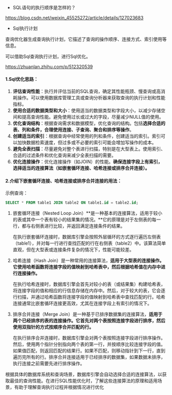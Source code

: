 * SQL语句的执行顺序是怎样的？

https://blog.csdn.net/weixin_45525272/article/details/127023683

* Sql执行计划

查询优化器生成查询执行计划，它描述了查询的操作顺序、连接方式、索引使用等信息。

可以借助Sql查询执行计划，进行Sql优化。

https://zhuanlan.zhihu.com/p/512320539



#### 1.Sql优化思路：

1. **评估查询性能**：执行并评估当前的SQL查询，确定其性能瓶颈、慢查询或高消耗操作。可以使用数据库管理工具或查询分析器来获取查询的执行计划和性能指标。
2. **使用合适的数据类型和大小**：使用适当的数据类型和字段大小，以减少存储空间和提高查询性能。避免使用过长或过大的字段，尽量减少NULL值的使用。
3. **优化查询结构**：根据查询需求和数据模型，优化查询的结构。包括**选择合适的表、列和条件，合理使用连接、子查询、聚合和排序等操作**。
4. **创建适当的索引**：根据查询中经常使用的列和条件，创建适当的索引。索引可以加快数据检索速度，但过多或不必要的索引可能会增加写操作的成本。
5. **避免全表扫描**：尽量避免对整个表进行扫描，特别是在大型表上。使用索引、合适的过滤条件和优化查询来减少全表扫描的需要。
6. **优化连接操作**：优化连接操作（如JOIN）的性能。**确保连接字段上有索引，选择适当的连接算法（如嵌套循环连接、哈希连接或排序合并连接）。**



#### 2.介绍下嵌套循环连接、哈希连接或排序合并连接的用法：

示例查询：
```sql
SELECT * FROM table1 JOIN table2 ON table1.id = table2.id;
```

1. 嵌套循环连接（Nested Loop Join）**是一种基本的连接算法，适用于较小的表或其中一个表有较小的结果集的情况。**它的原理是对于左侧表的每一行，都与右侧表进行比较，并返回满足连接条件的结果。

   在执行嵌套循环连接时，数据库引擎会按照外层循环的方式逐行遍历左侧表（table1），并对每一行进行查找匹配的行在右侧表（table2）中。该算法简单直观，但在大型表或连接条件复杂的情况下，性能可能较差。

2. 哈希连接（Hash Join）是一种常用的连接算法，**适用于大型表的连接操作。它使用哈希函数将连接字段的值映射到哈希表中，然后根据哈希值在内存中进行连接操作。**

   在执行哈希连接时，数据库引擎会首先对较小的表（或结果集）构建哈希表，将连接字段的值和相应的行信息存储在内存中。然后，对于较大的表，它会逐行扫描，并通过哈希函数将连接字段的值映射到哈希表中查找匹配的行。哈希连接通常比嵌套循环连接更高效，尤其在连接字段上有索引的情况下。

3. 排序合并连接（Merge Join）是一种基于已排序数据集的连接算法，**适用于两个已经排序的表的连接操作。它首先对两个表按照连接字段进行排序，然后使用双指针的方式按顺序合并匹配的行。**

   在执行排序合并连接时，数据库引擎会对两个表按照连接字段进行排序操作。然后，使用两个指针分别指向两个表的第一行，并按顺序比较连接字段的值。如果值匹配，则返回匹配的结果行。如果不匹配，则移动指针到下一行，直到遍历完所有的行。排序合并连接适用于已经排序的数据集，如果数据未排序，执行连接之前需要先进行排序操作。

根据具体的数据库系统和查询场景，数据库引擎会自动选择合适的连接算法，以获取最佳的查询性能。在进行SQL性能优化时，了解这些连接算法的原理和适用场景，有助于理解查询执行过程并根据情况进行优化
